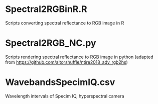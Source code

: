# Spectral2RGBinR.R
Scripts converting spectral reflectance to RGB image in R
# Spectral2RGB_NC.py
Scripts rendering spectral reflectance to RGB image in python (adapted from https://github.com/aitorshuffle/ntire2018_adv_rgb2hs)
# WavebandsSpecimIQ.csv
Wavelength intervals of Specim IQ, hyperspectral camera
